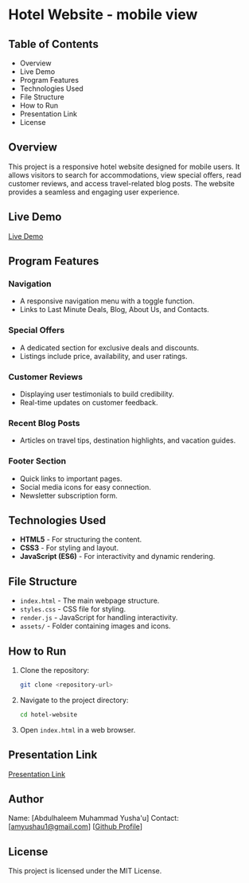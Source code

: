 # Hotel Website - mobile view

## Table of Contents
- Overview
- Live Demo
- Program Features
- Technologies Used
- File Structure
- How to Run
- Presentation Link
- License

## Overview
This project is a responsive hotel website designed for mobile users. It allows visitors to search for accommodations, view special offers, read customer reviews, and access travel-related blog posts. The website provides a seamless and engaging user experience.
## Live Demo
[Live Demo](https://hotel-website-mobile-view.onrender.com)

## Program Features

### Navigation
- A responsive navigation menu with a toggle function.
- Links to Last Minute Deals, Blog, About Us, and Contacts.

### Special Offers
- A dedicated section for exclusive deals and discounts.
- Listings include price, availability, and user ratings.

### Customer Reviews
- Displaying user testimonials to build credibility.
- Real-time updates on customer feedback.

### Recent Blog Posts
- Articles on travel tips, destination highlights, and vacation guides.

### Footer Section
- Quick links to important pages.
- Social media icons for easy connection.
- Newsletter subscription form.

## Technologies Used
- **HTML5** - For structuring the content.
- **CSS3** - For styling and layout.
- **JavaScript (ES6)** - For interactivity and dynamic rendering.

## File Structure
- `index.html` - The main webpage structure.
- `styles.css` - CSS file for styling.
- `render.js` - JavaScript for handling interactivity.
- `assets/` - Folder containing images and icons.

## How to Run
1. Clone the repository:
   ```sh
   git clone <repository-url>
   ```
2. Navigate to the project directory:
   ```sh
   cd hotel-website
   ```
3. Open `index.html` in a web browser.

## Presentation Link
[Presentation Link]()

## Author
Name: [Abdulhaleem Muhammad Yusha'u]
Contact: [amyushau1@gmail.com]
 [[Github Profile](https://github.com/Alvba001)]

## License
This project is licensed under the MIT License.